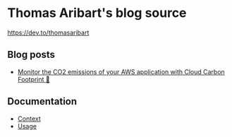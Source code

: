 # Thomas Aribart's blog source

https://dev.to/thomasaribart

## Blog posts

- [Monitor the CO2 emissions of your AWS application with Cloud Carbon Footprint 🌱](https://dev.to/kumo/monitor-the-co2-emissions-of-your-aws-application-with-cloud-carbon-footprint-2hjm)

## Documentation

- [Context](./docs/context.md)
- [Usage](./docs/usage.md)
